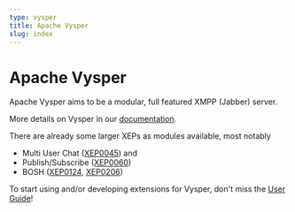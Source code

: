 ```yaml
---
type: vysper
title: Apache Vysper
slug: index
---
```


# Apache Vysper

Apache Vysper aims to be a modular, full featured XMPP (Jabber) server.

More details on Vysper in our [documentation](documentation.html).

There are already some larger XEPs as modules available, most notably

* Multi User Chat ([XEP0045](http://xmpp.org/extensions/xep-0045.html)) and
* Publish/Subscribe ([XEP0060](http://xmpp.org/extensions/xep-0060.html))
* BOSH ([XEP0124](http://xmpp.org/extensions/xep-0124.html), [XEP0206](http://xmpp.org/extensions/xep-0206.html))

To start using and/or developing extensions for Vysper, don't miss the [User Guide](user_guide.html)!

